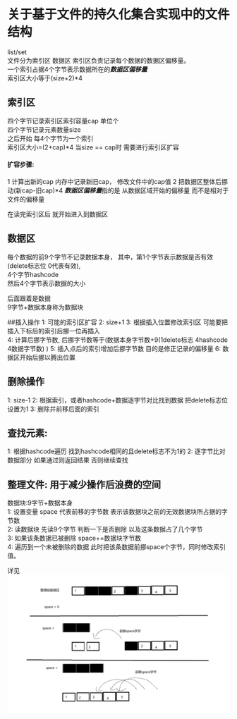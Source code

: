 # 关于基于文件的持久化集合实现中的文件结构  
list/set  
文件分为索引区 数据区
索引区负责记录每个数据的数据区偏移量。  
一个索引占据4个字节表示数据所在的***数据区偏移量***    
索引区大小等于(size+2)*4 
## 索引区  
四个字节记录索引区索引容量cap 单位个  
四个字节记录元素数量size  
之后开始 每4个字节为一个索引  
索引区大小=(2+cap)*4
当size == cap时 需要进行索引区扩容  
#### 扩容步骤: 
1 计算出新的cap 内存中记录新旧cap， 修改文件中的cap值
2 把数据区整体后挪动(新cap-旧cap)*4
***数据区偏移量***指的是 从数据区域开始的偏移量 而不是相对于文件的偏移量

在读完索引区后 就开始进入到数据区  
## 数据区
每个数据的前9个字节不记录数据本身， 
其中，第1个字节表示数据是否有效(delete标志位 0代表有效),  
4个字节hashcode   
然后4个字节表示数据的大小  
 
后面跟着是数据  
9字节+数据本身称为数据块

##插入操作
1: 可能的索引区扩容 
2: size+1
3: 根据插入位置修改索引区 可能要把插入下标后的索引后挪一位再插入  
4: 计算后挪字节数, 后挪字节数等于(数据本身字节数+9(1delete标志 4hashcode 4数据字节数)  )
5: 插入点后的索引增加后挪字节数 目的是修正记录的偏移量
6: 数据区开始后挪以腾出位置

## 删除操作
1: size-1
2: 根据索引，或者hashcode+数据逐字节对比找到数据 把delete标志位设置为1
3: 删除并前移后面的索引

## 查找元素:  
1: 根据hashcode遍历 找到hashcode相同的且delete标志不为1的
2: 逐字节比对数据部分 如果通过则返回结果 否则继续查找 

## 整理文件:   用于减少操作后浪费的空间  
数据块:9字节+数据本身  
1: 设置变量 space 代表前移的字节数 表示该数据块之前的无效数据块所占据的字节数  
2: 读数据块 先读9个字节 判断一下是否删除 以及这条数据占了几个字节  
3: 如果该条数据已被删除  space+=数据块字节数  
4: 遍历到一个未被删除的数据 此时把该条数据前挪space个字节，同时修改索引值。

详见 ![整理算法](整理算法.png)  



